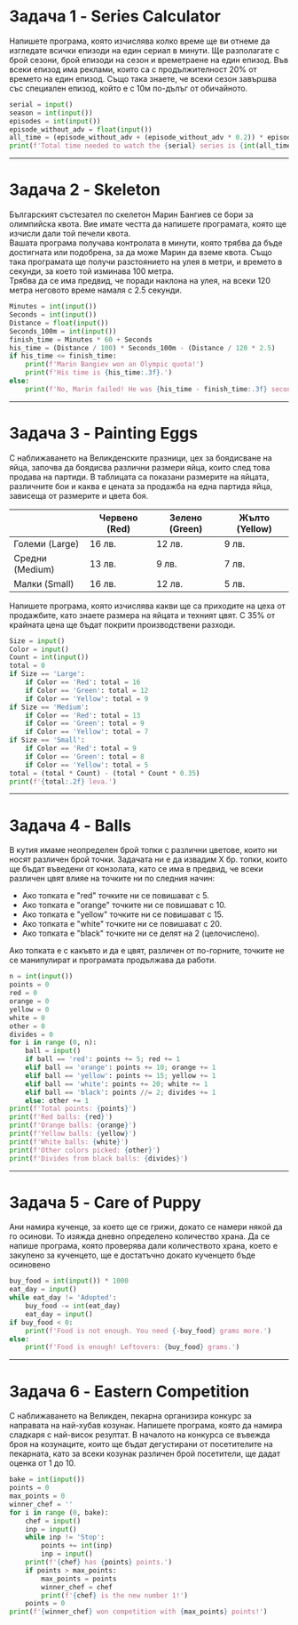 # Задача 1 - Series Calculator

Напишете програма, която изчислява колко време ще ви отнеме да изгледате всички епизоди на 
един сериал в минути. Ще разполагате с брой сезони, брой епизоди на сезон и времетраене на 
един епизод. Във всеки епизод има реклами, които са с продължителност 20% от времето на 
един епизод. Също така знаете, че всеки сезон завършва със специален епизод, който е с 10м по-дълъг от обичайното. 

```python
serial = input()
season = int(input())
episodes = int(input())
episode_without_adv = float(input())
all_time = (episode_without_adv + (episode_without_adv * 0.2)) * episodes * season + (season * 10)
print(f'Total time needed to watch the {serial} series is {int(all_time)} minutes.')
```

---
# Задача 2 - Skeleton

Българският състезател по скелетон Марин Бангиев се бори за олимпийска квота. Вие имате честта 
да напишете програмата, която ще изчисли дали той печели квота. <br>
Вашата програма получава контролата в минути, която трябва да бъде достигната или подобрена,
за да може Марин да вземе квота. Също така програмата ще получи разстоянието на улея в 
метри, и времето в секунди, за което той изминава 100 метра.<br>
Трябва да се има предвид, че поради наклона на улея, на всеки 120 метра неговото време намаля 
с 2.5 секунди.

```python
Minutes = int(input())
Seconds = int(input())
Distance = float(input())
Seconds_100m = int(input())
finish_time = Minutes * 60 + Seconds
his_time = (Distance / 100) * Seconds_100m - (Distance / 120 * 2.5)
if his_time <= finish_time:
    print(f'Marin Bangiev won an Olympic quota!')
    print(f'His time is {his_time:.3f}.')
else:
    print(f'No, Marin failed! He was {his_time - finish_time:.3f} second slower.')
```

---
# Задача 3 - Painting Eggs

С наближаването на Великденските празници, цех за боядисване на яйца, започва да боядисва 
различни размери яйца, които след това продава на партиди. В таблицата са показани размерите 
на яйцата, различните бои и каква е цената за продажба на една партида яйца, зависеща от 
размерите и цвета боя. 

|  | Червено (Red) | Зелено (Green) | Жълто (Yellow) |
| - | - | - | - |
| Големи (Large) | 16 лв. | 12 лв. | 9 лв. |
| Средни (Medium) | 13 лв. | 9 лв. | 7 лв. |
| Малки (Small) | 16 лв. | 12 лв. | 5 лв. |

Напишете програма, която изчислява какви ще са приходите на цеха от продажбите, като знаете 
размера на яйцата и техният цвят. С 35% от крайната цена ще бъдат покрити производствени 
разходи.

```python
Size = input()
Color = input()
Count = int(input())
total = 0
if Size == 'Large':
    if Color == 'Red': total = 16
    if Color == 'Green': total = 12
    if Color == 'Yellow': total = 9
if Size == 'Medium':
    if Color == 'Red': total = 13
    if Color == 'Green': total = 9
    if Color == 'Yellow': total = 7
if Size == 'Small':
    if Color == 'Red': total = 9
    if Color == 'Green': total = 8
    if Color == 'Yellow': total = 5
total = (total * Count) - (total * Count * 0.35)
print(f'{total:.2f} leva.')
```

---
# Задача 4 - Balls

В кутия имаме неопределен брой топки с различни цветове, които ни носят различен брой точки. 
Задачата ни е да извадим Х бр. топки, които ще бъдат въведени от конзолата, като се има в 
предвид, че всеки различен цвят влияе на точките ни по следния начин:
+ Ако топката е "red" точките ни се повишават с 5.
+ Ако топката е "orange" точките ни се повишават с 10.
+ Ако топката е "yellow" точките ни се повишават с 15.
+ Ако топката е "white" точките ни се повишават с 20.
+ Ако топката е "black" точките ни се делят на 2 (целочислено).

Ако топката е с какъвто и да е цвят, различен от по-горните, точките не се манипулират и 
програмата продължава да работи.

```python
n = int(input())
points = 0
red = 0
orange = 0
yellow = 0
white = 0
other = 0
divides = 0
for i in range (0, n):
    ball = input()
    if ball == 'red': points += 5; red += 1
    elif ball == 'orange': points += 10; orange += 1
    elif ball == 'yellow': points += 15; yellow += 1
    elif ball == 'white': points += 20; white += 1
    elif ball == 'black': points //= 2; divides += 1
    else: other += 1
print(f'Total points: {points}')
print(f'Red balls: {red}')
print(f'Orange balls: {orange}')
print(f'Yellow balls: {yellow}')
print(f'White balls: {white}')
print(f'Other colors picked: {other}')
print(f'Divides from black balls: {divides}')
```

---
# Задача 5 - Care of Puppy

Ани намира кученце, за което ще се грижи, докато се намери някой да го осинови. То изяжда 
дневно определено количество храна. Да се напише програма, която проверява дали 
количеството храна, което е закупено за кученцето, ще е достатъчно докато кученцето бъде 
осиновено

```python
buy_food = int(input()) * 1000
eat_day = input()
while eat_day != 'Adopted':
    buy_food -= int(eat_day)
    eat_day = input()
if buy_food < 0:
    print(f'Food is not enough. You need {-buy_food} grams more.')
else:
    print(f'Food is enough! Leftovers: {buy_food} grams.')
```

---
# Задача 6 - Eastern Competition

С наближаването на Великден, пекарна организира конкурс за направата на най-хубав козунак. 
Напишете програма, която да намира сладкаря с най-висок резултат. В началото на конкурса се 
въвежда броя на козунаците, които ще бъдат дегустирани от посетителите на пекарната, като за 
всеки козунак различен брой посетители, ще дадат оценка от 1 до 10.

```python
bake = int(input())
points = 0
max_points = 0
winner_chef = ''
for i in range (0, bake):
    chef = input()
    inp = input()
    while inp != 'Stop':
        points += int(inp)
        inp = input()
    print(f'{chef} has {points} points.')
    if points > max_points:
        max_points = points
        winner_chef = chef
        print(f'{chef} is the new number 1!')
    points = 0
print(f'{winner_chef} won competition with {max_points} points!')
```

